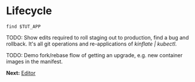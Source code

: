# Lifecycle

<!-- @listFiles @test -->
```
find $TUT_APP
```

TODO: Show edits required to roll staging out to
production, find a bug and rollback.  It's all git
operations and re-applications of _kinflate | kubectl_.

TODO: Demo fork/rebase flow of getting an upgrade,
e.g. new container images in the manifest.

__Next:__ [Editor](editor.md)
